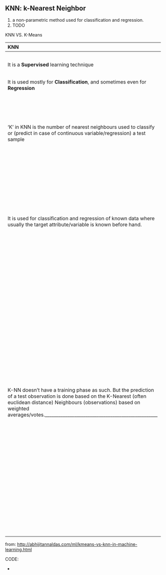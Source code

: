 ######

## KNN: k-Nearest Neighbor 



1. a non-parametric method used for classification and regression.
2. TODO



KNN VS. K-Means



| KNN                                                          | K-Means                                                      |
| :----------------------------------------------------------- | :----------------------------------------------------------- |
| It is a **Supervised** learning technique                    | It is an **Unsupervised** learning technique                 |
| It is used mostly for **Classification**, and sometimes even for **Regression** | It is used for **Clustering**                                |
| ‘K’ in KNN is the number of nearest neighbours used to classify or (predict in case of continuous variable/regression) a test sample | ‘K’ in K-Means is the number of clusters the algorithm is trying to identify/learn from the data. The clusters are often unknown since this is used with Unsupervised learning. |
| It is used for classification and regression of known data where usually the target attribute/variable is known before hand. | It is typically used for scenarios like understanding the population demomgraphics, market segmentation, social media trends, anomaly detection, etc. where the clusters are unknown to begin with. |
| K-NN doesn’t have a training phase as such. But the prediction of a test observation is done based on the K-Nearest (often euclidean distance) Neighbours (observations) based on weighted averages/votes.__________________________________________________ | In training phase of K-Means, K observations are arbitrarily selected (known as centroids). Each point in the vector space is assigned to a cluster represented by nearest (euclidean distance) centroid. Once the clusters are formed, for each cluster the centroid is updated to the mean of all cluster members. And the cluster formation restarts with new centroids. This repeats until the centroids themselves become mean of clusters, i.e., when updating centroids to mean doesn’t change them. The prediction of a test observation is done based on nearest centroid. |

from: http://abhijitannaldas.com/ml/kmeans-vs-knn-in-machine-learning.html

CODE:

- 

